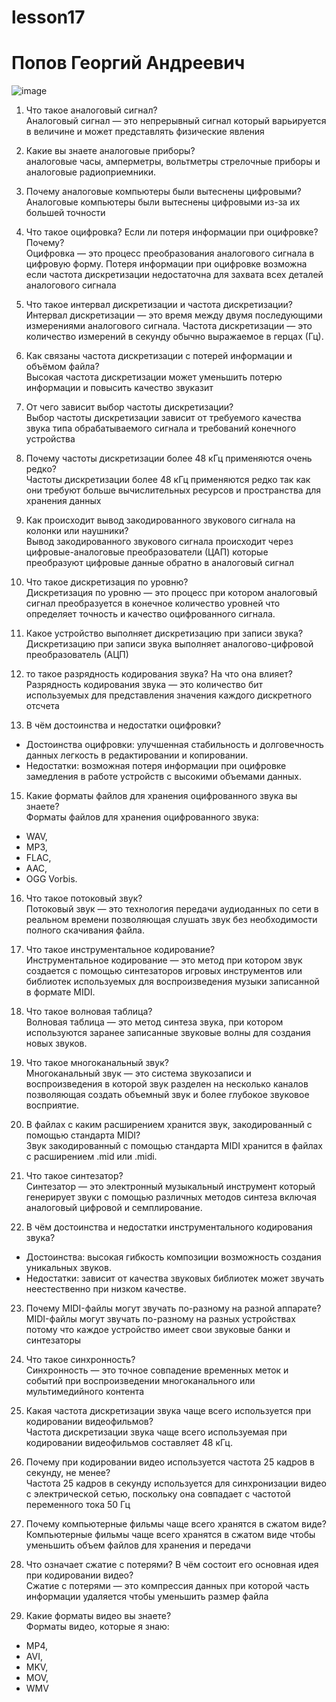 # lesson17

# Попов Георгий Андреевич

![image](https://github.com/user-attachments/assets/46886339-ad3e-4298-9ae3-4aed6956370a)

1. Что такое аналоговый сигнал?  
Аналоговый сигнал — это непрерывный сигнал который варьируется в величине и может представлять физические явления

2. Какие вы знаете аналоговые приборы?  
аналоговые часы, амперметры, вольтметры стрелочные приборы и аналоговые радиоприемники.

3. Почему аналоговые компьютеры были вытеснены цифровыми?  
Аналоговые компьютеры были вытеснены цифровыми из-за их большей точности

4. Что такое оцифровка? Если ли потеря информации при оцифровке? Почему?  
Оцифровка — это процесс преобразования аналогового сигнала в цифровую форму. Потеря информации при оцифровке возможна если частота дискретизации недостаточна для захвата всех деталей аналогового сигнала

5. Что такое интервал дискретизации и частота дискретизации?  
Интервал дискретизации — это время между двумя последующими измерениями аналогового сигнала.
Частота дискретизации — это количество измерений в секунду обычно выражаемое в герцах (Гц).

7. Как связаны частота дискретизации с потерей информации и объёмом файла?  
Высокая частота дискретизации может уменьшить потерю информации и повысить качество звуказит

8. От чего зависит выбор частоты дискретизации?  
Выбор частоты дискретизации зависит от требуемого качества звука типа обрабатываемого сигнала и требований конечного устройства

9. Почему частоты дискретизации более 48 кГц применяются очень редко?  
Частоты дискретизации более 48 кГц применяются редко так как они требуют больше вычислительных ресурсов и пространства для хранения данных

10. Как происходит вывод закодированного звукового сигнала на колонки или наушники?  
Вывод закодированного звукового сигнала происходит через цифровые-аналоговые преобразователи (ЦАП) которые преобразуют цифровые данные обратно в аналоговый сигнал

11. Что такое дискретизация по уровню?  
Дискретизация по уровню — это процесс при котором аналоговый сигнал преобразуется в конечное количество уровней что определяет точность и качество оцифрованного сигнала.

12. Какое устройство выполняет дискретизацию при записи звука?  
Дискретизацию при записи звука выполняет аналогово-цифровой преобразователь (АЦП)

13. то такое разрядность кодирования звука? На что она влияет?  
Разрядность кодирования звука — это количество бит используемых для представления значения каждого дискретного отсчета

14. В чём достоинства и недостатки оцифровки?  
 - Достоинства оцифровки: улучшенная стабильность и долговечность данных легкость в редактировании и копировании.
 - Недостатки: возможная потеря информации при оцифровке замедления в работе устройств с высокими объемами данных.

15. Какие форматы файлов для хранения оцифрованного звука вы знаете?  
Форматы файлов для хранения оцифрованного звука:
 - WAV,
 - MP3,
 - FLAC,
 - AAC,
 - OGG Vorbis.

16. Что такое потоковый звук?  
Потоковый звук — это технология передачи аудиоданных по сети в реальном времени позволяющая слушать звук без необходимости полного скачивания файла.

17. Что такое инструментальное кодирование?  
Инструментальное кодирование — это метод при котором звук создается с помощью синтезаторов игровых инструментов или библиотек используемых для воспроизведения музыки записанной в формате MIDI.

18. Что такое волновая таблица?  
Волновая таблица — это метод синтеза звука, при котором используются заранее записанные звуковые волны для создания новых звуков.

19. Что такое многоканальный звук?  
Многоканальный звук — это система звукозаписи и воспроизведения в которой звук разделен на несколько каналов позволяющая создать объемный звук и более глубокое звуковое восприятие.

20. В файлах с каким расширением хранится звук, закодированный с помощью стандарта MIDI?  
Звук закодированный с помощью стандарта MIDI хранится в файлах с расширением .mid или .midi.

21. Что такое синтезатор?  
Синтезатор — это электронный музыкальный инструмент который генерирует звуки с помощью различных методов синтеза включая аналоговый цифровой и семплирование.

22. В чём достоинства и недостатки инструментального кодирования звука?  
 - Достоинства: высокая гибкость композиции возможность создания уникальных звуков.
 - Недостатки: зависит от качества звуковых библиотек может звучать неестественно при низком качестве.

23. Почему MIDI-файлы могут звучать по-разному на разной аппарате?  
MIDI-файлы могут звучать по-разному на разных устройствах потому что каждое устройство имеет свои звуковые банки и синтезаторы

24. Что такое синхронность?  
Синхронность — это точное совпадение временных меток и событий при воспроизведении многоканального или мультимедийного контента

25. Какая частота дискретизации звука чаще всего используется при кодировании видеофильмов?  
Частота дискретизации звука чаще всего используемая при кодировании видеофильмов составляет 48 кГц.

26. Почему при кодировании видео используется частота 25 кадров в секунду, не менее?  
Частота 25 кадров в секунду используется для синхронизации видео с электрической сетью, поскольку она совпадает с частотой переменного тока 50 Гц

27. Почему компьютерные фильмы чаще всего хранятся в сжатом виде?  
Компьютерные фильмы чаще всего хранятся в сжатом виде чтобы уменьшить объем файлов для хранения и передачи

28. Что означает сжатие с потерями? В чём состоит его основная идея при кодировании видео?  
Сжатие с потерями — это компрессия данных при которой часть информации удаляется чтобы уменьшить размер файла

29. Какие форматы видео вы знаете?  
Форматы видео, которые я знаю:
 - MP4,
 - AVI,
 - MKV,
 - MOV,
 - WMV













